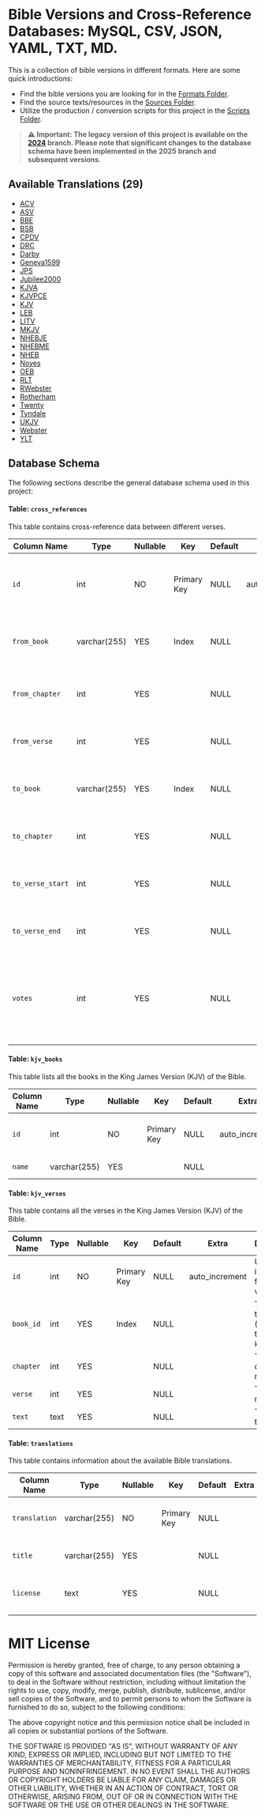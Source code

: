 # Bible Versions and Cross-Reference Databases: MySQL, CSV, JSON, YAML, TXT, MD.

This is a collection of bible versions in different formats. Here are some quick introductions:

- Find the bible versions you are looking for in the [Formats Folder](./formats).
- Find the source texts/resources in the [Sources Folder](./sources).
- Utilize the production / conversion scripts for this project in the [Scripts Folder](./scripts).

> **⚠️ Important: The legacy version of this project is available on the [2024](https://github.com/scrollmapper/bible_databases/tree/2024) branch. Please note that significant changes to the database schema have been implemented in the 2025 branch and subsequent versions.**


## Available Translations (29)

- [ACV](https://github.com/scrollmapper/bible_databases/tree/2025/sources/en/ACV)
- [ASV](https://github.com/scrollmapper/bible_databases/tree/2025/sources/en/ASV)
- [BBE](https://github.com/scrollmapper/bible_databases/tree/2025/sources/en/BBE)
- [BSB](https://github.com/scrollmapper/bible_databases/tree/2025/sources/en/BSB)
- [CPDV](https://github.com/scrollmapper/bible_databases/tree/2025/sources/en/CPDV)
- [DRC](https://github.com/scrollmapper/bible_databases/tree/2025/sources/en/DRC)
- [Darby](https://github.com/scrollmapper/bible_databases/tree/2025/sources/en/Darby)
- [Geneva1599](https://github.com/scrollmapper/bible_databases/tree/2025/sources/en/Geneva1599)
- [JPS](https://github.com/scrollmapper/bible_databases/tree/2025/sources/en/JPS)
- [Jubilee2000](https://github.com/scrollmapper/bible_databases/tree/2025/sources/en/Jubilee2000)
- [KJVA](https://github.com/scrollmapper/bible_databases/tree/2025/sources/en/KJVA)
- [KJVPCE](https://github.com/scrollmapper/bible_databases/tree/2025/sources/en/KJVPCE)
- [KJV](https://github.com/scrollmapper/bible_databases/tree/2025/sources/en/KJV)
- [LEB](https://github.com/scrollmapper/bible_databases/tree/2025/sources/en/LEB)
- [LITV](https://github.com/scrollmapper/bible_databases/tree/2025/sources/en/LITV)
- [MKJV](https://github.com/scrollmapper/bible_databases/tree/2025/sources/en/MKJV)
- [NHEBJE](https://github.com/scrollmapper/bible_databases/tree/2025/sources/en/NHEBJE)
- [NHEBME](https://github.com/scrollmapper/bible_databases/tree/2025/sources/en/NHEBME)
- [NHEB](https://github.com/scrollmapper/bible_databases/tree/2025/sources/en/NHEB)
- [Noyes](https://github.com/scrollmapper/bible_databases/tree/2025/sources/en/Noyes)
- [OEB](https://github.com/scrollmapper/bible_databases/tree/2025/sources/en/OEB)
- [RLT](https://github.com/scrollmapper/bible_databases/tree/2025/sources/en/RLT)
- [RWebster](https://github.com/scrollmapper/bible_databases/tree/2025/sources/en/RWebster)
- [Rotherham](https://github.com/scrollmapper/bible_databases/tree/2025/sources/en/Rotherham)
- [Twenty](https://github.com/scrollmapper/bible_databases/tree/2025/sources/en/Twenty)
- [Tyndale](https://github.com/scrollmapper/bible_databases/tree/2025/sources/en/Tyndale)
- [UKJV](https://github.com/scrollmapper/bible_databases/tree/2025/sources/en/UKJV)
- [Webster](https://github.com/scrollmapper/bible_databases/tree/2025/sources/en/Webster)
- [YLT](https://github.com/scrollmapper/bible_databases/tree/2025/sources/en/YLT)

## Database Schema

The following sections describe the general database schema used in this project:

#### Table: `cross_references`
This table contains cross-reference data between different verses.

| Column Name     | Type          | Nullable | Key         | Default | Extra          | Description                           |
|-----------------|---------------|----------|-------------|---------|----------------|---------------------------------------|
| `id`            | int           | NO       | Primary Key | NULL    | auto_increment | Unique identifier for each cross-reference entry. |
| `from_book`     | varchar(255)  | YES      | Index       | NULL    |                | The book from which the cross-reference starts. |
| `from_chapter`  | int           | YES      |             | NULL    |                | The chapter number in the `from_book`. |
| `from_verse`    | int           | YES      |             | NULL    |                | The verse number in the `from_book`. |
| `to_book`       | varchar(255)  | YES      | Index       | NULL    |                | The book to which the cross-reference points. |
| `to_chapter`    | int           | YES      |             | NULL    |                | The chapter number in the `to_book`. |
| `to_verse_start`| int           | YES      |             | NULL    |                | The starting verse number in the `to_book`. |
| `to_verse_end`  | int           | YES      |             | NULL    |                | The ending verse number in the `to_book`. |
| `votes`         | int           | YES      |             | NULL    |                | The number of votes indicating the relevance of the cross-reference. |

#### Table: `kjv_books`
This table lists all the books in the King James Version (KJV) of the Bible.

| Column Name | Type          | Nullable | Key         | Default | Extra          | Description                       |
|-------------|---------------|----------|-------------|---------|----------------|-----------------------------------|
| `id`        | int           | NO       | Primary Key | NULL    | auto_increment | Unique identifier for each book.  |
| `name`      | varchar(255)  | YES      |             | NULL    |                | The name of the book.             |

#### Table: `kjv_verses`
This table contains all the verses in the King James Version (KJV) of the Bible.

| Column Name | Type          | Nullable | Key         | Default | Extra          | Description                       |
|-------------|---------------|----------|-------------|---------|----------------|-----------------------------------|
| `id`        | int           | NO       | Primary Key | NULL    | auto_increment | Unique identifier for each verse. |
| `book_id`   | int           | YES      | Index       | NULL    |                | The ID of the book (foreign key to `kjv_books`). |
| `chapter`   | int           | YES      |             | NULL    |                | The chapter number.               |
| `verse`     | int           | YES      |             | NULL    |                | The verse number.                 |
| `text`      | text          | YES      |             | NULL    |                | The text of the verse.            |

#### Table: `translations`
This table contains information about the available Bible translations.

| Column Name  | Type          | Nullable | Key         | Default | Extra | Description                    |
|--------------|---------------|----------|-------------|---------|-------|--------------------------------|
| `translation`| varchar(255)  | NO       | Primary Key | NULL    |       | The abbreviation of the translation. |
| `title`      | varchar(255)  | YES      |             | NULL    |       | The full title of the translation. |
| `license`    | text          | YES      |             | NULL    |       | The license information for the translation. |


# MIT License

Permission is hereby granted, free of charge, to any person obtaining a copy
of this software and associated documentation files (the "Software"), to deal
in the Software without restriction, including without limitation the rights
to use, copy, modify, merge, publish, distribute, sublicense, and/or sell
copies of the Software, and to permit persons to whom the Software is
furnished to do so, subject to the following conditions:

The above copyright notice and this permission notice shall be included in all
copies or substantial portions of the Software.

THE SOFTWARE IS PROVIDED "AS IS", WITHOUT WARRANTY OF ANY KIND, EXPRESS OR
IMPLIED, INCLUDING BUT NOT LIMITED TO THE WARRANTIES OF MERCHANTABILITY,
FITNESS FOR A PARTICULAR PURPOSE AND NONINFRINGEMENT. IN NO EVENT SHALL THE
AUTHORS OR COPYRIGHT HOLDERS BE LIABLE FOR ANY CLAIM, DAMAGES OR OTHER
LIABILITY, WHETHER IN AN ACTION OF CONTRACT, TORT OR OTHERWISE, ARISING FROM,
OUT OF OR IN CONNECTION WITH THE SOFTWARE OR THE USE OR OTHER DEALINGS IN THE
SOFTWARE.
